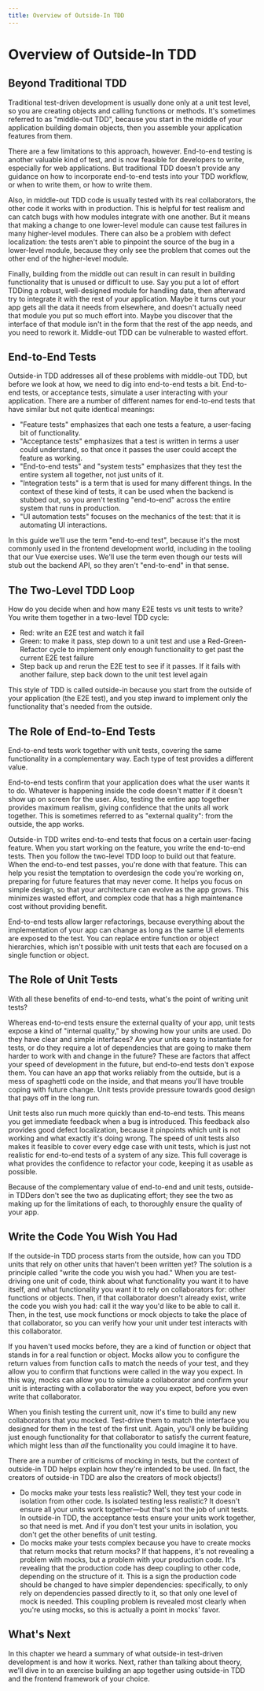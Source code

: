 ```yaml
---
title: Overview of Outside-In TDD
---
```


# Overview of Outside-In TDD

## Beyond Traditional TDD
Traditional test-driven development is usually done only at a unit test level, so you are creating objects and calling functions or methods. It's sometimes referred to as "middle-out TDD", because you start in the middle of your application building domain objects, then you assemble your application features from them.

There are a few limitations to this approach, however. End-to-end testing is another valuable kind of test, and is now feasible for developers to write, especially for web applications. But traditional TDD doesn't provide any guidance on how to incorporate end-to-end tests into your TDD workflow, or when to write them, or how to write them.

Also, in middle-out TDD code is usually tested with its real collaborators, the other code it works with in production. This is helpful for test realism and can catch bugs with how modules integrate with one another. But it means that making a change to one lower-level module can cause test failures in many higher-level modules. There can also be a problem with defect localization: the tests aren't able to pinpoint the source of the bug in a lower-level module, because they only see the problem that comes out the other end of the higher-level module.

Finally, building from the middle out can result in can result in building functionality that is unused or difficult to use. Say you put a lot of effort TDDing a robust, well-designed module for handling data, then afterward try to integrate it with the rest of your application. Maybe it turns out your app gets all the data it needs from elsewhere, and doesn't actually need that module you put so much effort into. Maybe you discover that the interface of that module isn't in the form that the rest of the app needs, and you need to rework it. Middle-out TDD can be vulnerable to wasted effort.

## End-to-End Tests
Outside-in TDD addresses all of these problems with middle-out TDD, but before we look at how, we need to dig into end-to-end tests a bit. End-to-end tests, or acceptance tests, simulate a user interacting with your application. There are a number of different names for end-to-end tests that have similar but not quite identical meanings:

- "Feature tests" emphasizes that each one tests a feature, a user-facing bit of functionality.
- "Acceptance tests" emphasizes that a test is written in terms a user could understand, so that once it passes the user could accept the feature as working.
- "End-to-end tests" and "system tests" emphasizes that they test the entire system all together, not just units of it.
- "Integration tests" is a term that is used for many different things. In the context of these kind of tests, it can be used when the backend is stubbed out, so you aren't testing "end-to-end" across the entire system that runs in production.
- "UI automation tests" focuses on the mechanics of the test: that it is automating UI interactions.

In this guide we'll use the term "end-to-end test", because it's the most commonly used in the frontend development world, including in the tooling that our Vue exercise uses. We'll use the term even though our tests will stub out the backend API, so they aren't "end-to-end" in that sense.

## The Two-Level TDD Loop
How do you decide when and how many E2E tests vs unit tests to write? You write them together in a two-level TDD cycle:

- Red: write an E2E test and watch it fail
- Green: to make it pass, step down to a unit test and use a Red-Green-Refactor cycle to implement only enough functionality to get past the current E2E test failure
- Step back up and rerun the E2E test to see if it passes. If it fails with another failure, step back down to the unit test level again

This style of TDD is called outside-in because you start from the outside of your application (the E2E test), and you step inward to implement only the functionality that's needed from the outside.

## The Role of End-to-End Tests
End-to-end tests work together with unit tests, covering the same functionality in a complementary way. Each type of test provides a different value.

End-to-end tests confirm that your application does what the user wants it to do. Whatever is happening inside the code doesn't matter if it doesn't show up on screen for the user. Also, testing the entire app together provides maximum realism, giving confidence that the units all work together. This is sometimes referred to as "external quality": from the outside, the app works.

Outside-in TDD writes end-to-end tests that focus on a certain user-facing feature. When you start working on the feature, you write the end-to-end tests. Then you follow the two-level TDD loop to build out that feature. When the end-to-end test passes, you're done with that feature. This can help you resist the temptation to overdesign the code you're working on, preparing for future features that may never come. It helps you focus on simple design, so that your architecture can evolve as the app grows. This minimizes wasted effort, and complex code that has a high maintenance cost without providing benefit.

End-to-end tests allow larger refactorings, because everything about the implementation of your app can change as long as the same UI elements are exposed to the test. You can replace entire function or object hierarchies, which isn't possible with unit tests that each are focused on a single function or object.

## The Role of Unit Tests
With all these benefits of end-to-end tests, what's the point of writing unit tests?

Whereas end-to-end tests ensure the external quality of your app, unit tests expose a kind of "internal quality," by showing how your units are used. Do they have clear and simple interfaces? Are your units easy to instantiate for tests, or do they require a lot of dependencies that are going to make them harder to work with and change in the future? These are factors that affect your speed of development in the future, but end-to-end tests don't expose them. You can have an app that works reliably from the outside, but is a mess of spaghetti code on the inside, and that means you'll have trouble coping with future change. Unit tests provide pressure towards good design that pays off in the long run.

Unit tests also run much more quickly than end-to-end tests. This means you get immediate feedback when a bug is introduced. This feedback also provides good defect localization, because it pinpoints which unit is not working and what exactly it's doing wrong. The speed of unit tests also makes it feasible to cover every edge case with unit tests, which is just not realistic for end-to-end tests of a system of any size. This full coverage is what provides the confidence to refactor your code, keeping it as usable as possible.

Because of the complementary value of end-to-end and unit tests, outside-in TDDers don't see the two as duplicating effort; they see the two as making up for the limitations of each, to thoroughly ensure the quality of your app.

## Write the Code You Wish You Had
If the outside-in TDD process starts from the outside, how can you TDD units that rely on other units that haven't been written yet? The solution is a principle called "write the code you wish you had." When you are test-driving one unit of code, think about what functionality you want it to have itself, and what functionality you want it to rely on collaborators for: other functions or objects. Then, if that collaborator doesn't already exist, write the code you wish you had: call it the way you'd like to be able to call it. Then, in the test, use mock functions or mock objects to take the place of that collaborator, so you can verify how your unit under test interacts with this collaborator.

If you haven't used mocks before, they are a kind of function or object that stands in for a real function or object. Mocks allow you to configure the return values from function calls to match the needs of your test, and they allow you to confirm that functions were called in the way you expect. In this way, mocks can allow you to simulate a collaborator and confirm your unit is interacting with a collaborator the way you expect, before you even write that collaborator.

When you finish testing the current unit, now it's time to build any new collaborators that you mocked. Test-drive them to match the interface you designed for them in the test of the first unit. Again, you'll only be building just enough functionality for that collaborator to satisfy the current feature, which might less than *all* the functionality you could imagine it to have.

There are a number of criticisms of mocking in tests, but the context of outside-in TDD helps explain how they're intended to be used. (In fact, the creators of outside-in TDD are also the creators of mock objects!)

- Do mocks make your tests less realistic? Well, they test your code in isolation from other code. Is isolated testing less realistic? It doesn't ensure all your units work together—but that's not the job of unit tests. In outside-in TDD, the acceptance tests ensure your units work together, so that need is met. And if you don't test your units in isolation, you don't get the other benefits of unit testing.
- Do mocks make your tests complex because you have to create mocks that return mocks that return mocks? If that happens, it's not revealing a problem with mocks, but a problem with your production code. It's revealing that the production code has deep coupling to other code, depending on the structure of it. This is a sign the production code should be changed to have simpler dependencies: specifically, to only rely on dependencies passed directly to it, so that only one level of mock is needed. This coupling problem is revealed most clearly when you're using mocks, so this is actually a point in mocks' favor.

## What's Next

In this chapter we heard a summary of what outside-in test-driven development is and how it works. Next, rather than talking about theory, we'll dive in to an exercise building an app together using outside-in TDD and the frontend framework of your choice.
